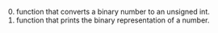 0. function that converts a binary number to an unsigned int.
1. function that prints the binary representation of a number.
